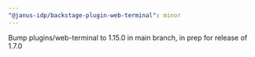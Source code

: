 ```yaml
---
"@janus-idp/backstage-plugin-web-terminal": minor
---
```


Bump plugins/web-terminal to 1.15.0 in main branch, in prep for release of 1.7.0

